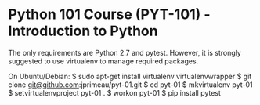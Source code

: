 # Python 101 Course (PYT-101) - Introduction to Python

The only requirements are Python 2.7 and pytest. However, it is strongly
suggested to use virtualenv to manage required packages.

On Ubuntu/Debian:
$ sudo apt-get install virtualenv virtualenvwrapper
$ git clone git@github.com:jprimeau/pyt-01.git
$ cd pyt-01
$ mkvirtualenv pyt-01
$ setvirtualenvproject pyt-01 .
$ workon pyt-01
$ pip install pytest
